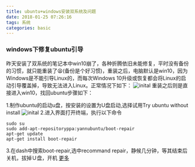 ```yaml
---
title: ubuntu+windows安装双系统及问题
date: 2018-01-25 07:26:16
tags: 系统
categories: basic
---
```

### windows下修复ubuntu引导
  昨天安装了双系统的笔记本中win10崩了，各种折腾依旧未能修复，平时没有备份的习惯，就只能重装了:tired_face:(备份是个好习惯)，重装之后，电脑默认是win10，因为Windows是不能引导Linux的，而每次Windows 10升级或恢复都会将Linux的启动引导覆盖掉，导致无法进入Linux。正常情况下如下：
![inital](https://raw.githubusercontent.com/Vaniot-s/picture/master/system/ubuntu%2Bwindows/inital.PNG)
重装之后则是直接进入win10，找回ubuntu步骤如下：
<!--more-->
1.制作ubuntu的启动u盘，按安装的设置为U盘启动,选择试用Try ubuntu without install
![inital](https://raw.githubusercontent.com/Vaniot-s/picture/master/system/ubuntu%2Bwindows/usb.PNG)
2.进入界面打开终端，执行以下命令
```
sudo su
sudo add-apt-repositoryppa:yannubuntu/boot-repair
apt-get update
apt-get install boot-repair
```
3.在dash中搜索boot-repair,选中recommand repair，静候几分钟，等其结束后关机，拔掉Ｕ盘，开机
[更多](http://www.linuxidc.com/Linux/2017-11/148278.htm)
